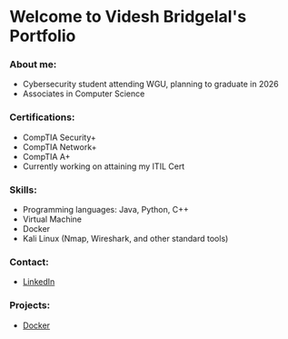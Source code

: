 <html>
 <head>
 <style>
body {
   background-color: linear-gradient(PowderBlue, IndianRed);
}
</style>
 </head>

 <body>
  <h1>Welcome to Videsh Bridgelal's Portfolio</h1>
  
<h3>About me:</h3>
<ul>
 <li>Cybersecurity student attending WGU, planning to graduate in 2026</li>
 <li>Associates in Computer Science</li>
</ul>

<h3>Certifications:</h3>
<ul>
 <li>CompTIA Security+</li>
 <li>CompTIA Network+</li>
 <li>CompTIA A+</li>
 <li>Currently working on attaining my ITIL Cert</li>
</ul>


<h3>Skills:</h3>
<ul>
 <li>Programming languages: Java, Python, C++</li>
 <li>Virtual Machine</li>
 <li>Docker</li>
 <li>Kali Linux (Nmap, Wireshark, and other standard tools)</li>
 </ul>

<h3>Contact:</h3>
 <ul><li><a href="https://www.linkedin.com/in/videsh-bridgelal-44b612174/">LinkedIn</a></li></ul>

<h3>Projects:</h3>
 <ul>
  <li><a href="InstallingDocker/Installing Docker 19e3189dcc458003b4e9c01212e75b2c.html">Docker</a></li>
 </ul>
 
</body>
</html>
